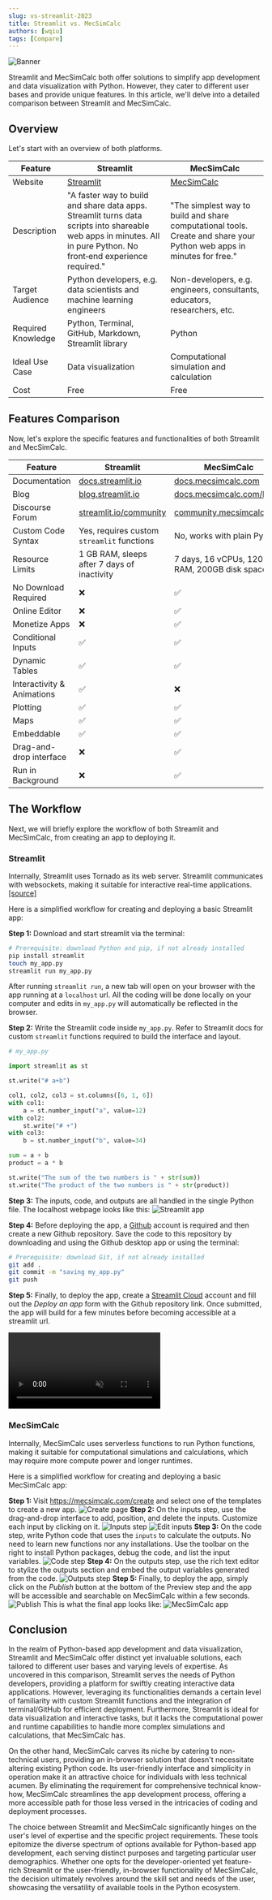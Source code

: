 ```yaml
---
slug: vs-streamlit-2023
title: Streamlit vs. MecSimCalc
authors: [wqiu]
tags: [Compare]
---
```


![Banner](/blog/compare/vs_streamlit_banner.jpg)

Streamlit and MecSimCalc both offer solutions to simplify app development and data visualization with Python. However, they cater to different user bases and provide unique features. In this article, we'll delve into a detailed comparison between Streamlit and MecSimCalc.

## Overview

Let's start with an overview of both platforms.

| Feature            | Streamlit                                                                                                                                                           | MecSimCalc                                                                                                            |
| ------------------ | ------------------------------------------------------------------------------------------------------------------------------------------------------------------- | --------------------------------------------------------------------------------------------------------------------- |
| Website            | [Streamlit](https://streamlit.io/)                                                                                                                                  | [MecSimCalc](https://mecsimcalc.com/)                                                                                 |
| Description        | "A faster way to build and share data apps. Streamlit turns data scripts into shareable web apps in minutes. All in pure Python. No front‑end experience required." | "The simplest way to build and share computational tools. Create and share your Python web apps in minutes for free." |
| Target Audience    | Python developers, e.g. data scientists and machine learning engineers                                                                                              | Non-developers, e.g. engineers, consultants, educators, researchers, etc.                                             |
| Required Knowledge | Python, Terminal, GitHub, Markdown, Streamlit library                                                                                                               | Python                                                                                                                |
| Ideal Use Case     | Data visualization                                                                                                                                                  | Computational simulation and calculation                                                                              |
| Cost               | Free                                                                                                                                                                | Free                                                                                                                  |

## Features Comparison

Now, let's explore the specific features and functionalities of both Streamlit and MecSimCalc.

| Feature                    | Streamlit                                                | MecSimCalc                                                   |
| -------------------------- | -------------------------------------------------------- | ------------------------------------------------------------ |
| Documentation              | [docs.streamlit.io](https://docs.streamlit.io)           | [docs.mecsimcalc.com](https://docs.mecsimcalc.com)           |
| Blog                       | [blog.streamlit.io](https://blog.streamlit.io)           | [docs.mecsimcalc.com/blog](https://docs.mecsimcalc.com/blog) |
| Discourse Forum            | [streamlit.io/community](https://streamlit.io/community) | [community.mecsimcalc.com](https://community.mecsimcalc.com) |
| Custom Code Syntax         | Yes, requires custom `streamlit` functions               | No, works with plain Python                                  |
| Resource Limits            | 1 GB RAM, sleeps after 7 days of inactivity              | 7 days, 16 vCPUs, 120 GB RAM, 200GB disk space               |
| No Download Required       | :x:                                                      | :white_check_mark:                                           |
| Online Editor              | :x:                                                      | :white_check_mark:                                           |
| Monetize Apps              | :x:                                                      | :white_check_mark:                                           |
| Conditional Inputs         | :white_check_mark:                                       | :white_check_mark:                                           |
| Dynamic Tables             | :white_check_mark:                                       | :white_check_mark:                                           |
| Interactivity & Animations | :white_check_mark:                                       | :x:                                                          |
| Plotting                   | :white_check_mark:                                       | :white_check_mark:                                           |
| Maps                       | :white_check_mark:                                       | :white_check_mark:                                           |
| Embeddable                 | :white_check_mark:                                       | :white_check_mark:                                           |
| Drag-and-drop interface    | :x:                                                      | :white_check_mark:                                           |
| Run in Background          | :x:                                                      | :white_check_mark:                                           |

## The Workflow

Next, we will briefly explore the workflow of both Streamlit and MecSimCalc, from creating an app to deploying it.

### Streamlit

Internally, Streamlit uses Tornado as its web server. Streamlit communicates with websockets, making it suitable for interactive real-time applications. [[source]](https://discuss.streamlit.io/t/running-streamlit-without-using-websocket/34007/4?u=john_walker)

Here is a simplified workflow for creating and deploying a basic Streamlit app:

**Step 1:** Download and start streamlit via the terminal:

```bash
# Prerequisite: download Python and pip, if not already installed
pip install streamlit
touch my_app.py
streamlit run my_app.py
```

After running `streamlit run`, a new tab will open on your browser with the app running at a `localhost` url. All the coding will be done locally on your computer and edits in `my_app.py` will automatically be reflected in the browser.

**Step 2:** Write the Streamlit code inside `my_app.py`. Refer to Streamlit docs for custom `streamlit` functions required to build the interface and layout.

```python
# my_app.py

import streamlit as st

st.write("# a+b")

col1, col2, col3 = st.columns([6, 1, 6])
with col1:
    a = st.number_input("a", value=12)
with col2:
    st.write("# +")
with col3:
    b = st.number_input("b", value=34)

sum = a + b
product = a * b

st.write("The sum of the two numbers is " + str(sum))
st.write("The product of the two numbers is " + str(product))
```

**Step 3:** The inputs, code, and outputs are all handled in the single Python file. The localhost webpage looks like this:
![Streamlit app](/blog/compare/streamlit_app.png)

**Step 4:** Before deploying the app, a [Github](https://github.com/) account is required and then create a new Github repository. Save the code to this repository by downloading and using the Github desktop app or using the terminal:

```bash
# Prerequisite: download Git, if not already installed
git add .
git commit -m "saving my_app.py"
git push
```

**Step 5:** Finally, to deploy the app, create a [Streamlit Cloud](https://streamlit.io/cloud) account and fill out the _Deploy an app_ form with the Github repository link. Once submitted, the app will build for a few minutes before becoming accessible at a streamlit url.

<div style={{ width:"100%", overflow: "hidden" }}>
<video muted="" loop="" controls style={{ width:"100%", overflow: "hidden" }}>
    <source src="https://s3-us-west-2.amazonaws.com/assets.streamlit.io/videos/streamlit_sharing_silent.mp4"/>
</video>
</div>

### MecSimCalc

Internally, MecSimCalc uses serverless functions to run Python functions, making it suitable for computational simulations and calculations, which may require more compute power and longer runtimes.

Here is a simplified workflow for creating and deploying a basic MecSimCalc app:

**Step 1:** Visit https://mecsimcalc.com/create and select one of the templates to create a new app.
![Create page](/blog/compare/mecsimcalc_create.png)
**Step 2:** On the inputs step, use the drag-and-drop interface to add, position, and delete the inputs. Customize each input by clicking on it.
![Inputs step](/blog/compare/mecsimcalc_inputs.png)
![Edit inputs](/blog/compare/mecsimcalc_edit_inputs.png)
**Step 3:** On the code step, write Python code that uses the `inputs` to calculate the outputs. No need to learn new functions nor any installations. Use the toolbar on the right to install Python packages, debug the code, and list the input variables.
![Code step](/blog/compare/mecsimcalc_code.png)
**Step 4:** On the outputs step, use the rich text editor to stylize the outputs section and embed the output variables generated from the code.
![Outputs step](/blog/compare/mecsimcalc_outputs.png)
**Step 5:** Finally, to deploy the app, simply click on the _Publish_ button at the bottom of the Preview step and the app will be accessible and searchable on MecSimCalc within a few seconds.
![Publish](/blog/compare/mecsimcalc_publish.png)
This is what the final app looks like:
![MecSimCalc app](/blog/compare/mecsimcalc_app.png)

## Conclusion

In the realm of Python-based app development and data visualization, Streamlit and MecSimCalc offer distinct yet invaluable solutions, each tailored to different user bases and varying levels of expertise. As uncovered in this comparison, Streamlit serves the needs of Python developers, providing a platform for swiftly creating interactive data applications. However, leveraging its functionalities demands a certain level of familiarity with custom Streamlit functions and the integration of terminal/GitHub for efficient deployment. Furthermore, Streamlit is ideal for data visualization and interactive tasks, but it lacks the computational power and runtime capabilities to handle more complex simulations and calculations, that MecSimCalc has.

On the other hand, MecSimCalc carves its niche by catering to non-technical users, providing an in-browser solution that doesn't necessitate altering existing Python code. Its user-friendly interface and simplicity in operation make it an attractive choice for individuals with less technical acumen. By eliminating the requirement for comprehensive technical know-how, MecSimCalc streamlines the app development process, offering a more accessible path for those less versed in the intricacies of coding and deployment processes.

The choice between Streamlit and MecSimCalc significantly hinges on the user's level of expertise and the specific project requirements. These tools epitomize the diverse spectrum of options available for Python-based app development, each serving distinct purposes and targeting particular user demographics. Whether one opts for the developer-oriented yet feature-rich Streamlit or the user-friendly, in-browser functionality of MecSimCalc, the decision ultimately revolves around the skill set and needs of the user, showcasing the versatility of available tools in the Python ecosystem.
